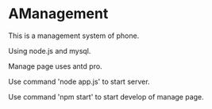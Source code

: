 # AManagement #

This is a management system of phone.

Using node.js and mysql.

Manage page uses antd pro.

Use command 'node app.js' to start server.

Use command 'npm start' to start develop of manage page.
